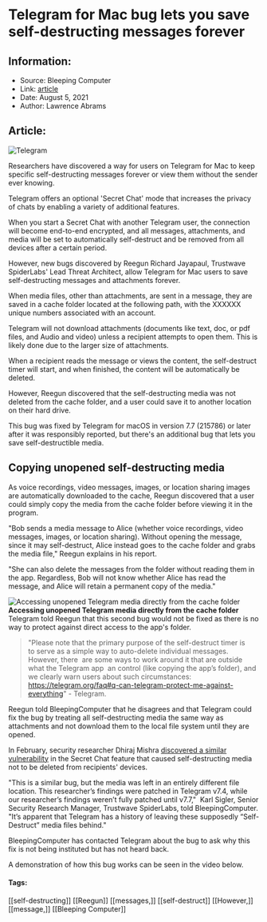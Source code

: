 # Telegram for Mac bug lets you save self-destructing messages forever
### 

## Information:
+ Source: Bleeping Computer
+ Link: [article](https://www.bleepingcomputer.com/news/security/telegram-for-mac-bug-lets-you-save-self-destructing-messages-forever/)
+ Date: August 5, 2021
+ Author: Lawrence Abrams


## Article:
![Telegram](https://www.bleepstatic.com/content/hl-images/2021/08/05/telegram-lighter.jpg)


​Researchers have discovered a way for users on Telegram for Mac to keep specific self-destructing messages forever or view them without the sender ever knowing.


Telegram offers an optional 'Secret Chat' mode that increases the privacy of chats by enabling a variety of additional features.


When you start a Secret Chat with another Telegram user, the connection will become end-to-end encrypted, and all messages, attachments, and media will be set to automatically self-destruct and be removed from all devices after a certain period.


However, new bugs discovered by Reegun Richard Jayapaul, Trustwave SpiderLabs' Lead Threat Architect, allow Telegram for Mac users to save self-destructing messages and attachments forever.


When media files, other than attachments, are sent in a message, they are saved in a cache folder located at the following path, with the XXXXXX unique numbers associated with an account.


Telegram will not download attachments (documents like text, doc, or pdf files, and Audio and video) unless a recipient attempts to open them. This is likely done due to the larger size of attachments.


When a recipient reads the message or views the content, the self-destruct timer will start, and when finished, the content will be automatically be deleted.


However, Reegun discovered that the self-destructing media was not deleted from the cache folder, and a user could save it to another location on their hard drive.


This bug was fixed by Telegram for macOS in version 7.7 (215786) or later after it was responsibly reported, but there's an additional bug that lets you save self-destructible media.


Copying unopened self-destructing media
---------------------------------------


As voice recordings, video messages, images, or location sharing images are automatically downloaded to the cache, Reegun discovered that a user could simply copy the media from the cache folder before viewing it in the program.


"Bob sends a media message to Alice (whether voice recordings, video messages, images, or location sharing). Without opening the message, since it may self-destruct, Alice instead goes to the cache folder and grabs the media file," Reegun explains in his report.


"She can also delete the messages from the folder without reading them in the app. Regardless, Bob will not know whether Alice has read the message, and Alice will retain a permanent copy of the media."



![Accessing unopened Telegram media directly from the cache folder](https://www.bleepstatic.com/images/news/security/vulnerabilities/t/telegram/keep-self-destructing-media/telegram-cache.png)**Accessing unopened Telegram media directly from the cache folder**
Telegram told Reegun that this second bug would not be fixed as there is no way to protect against direct access to the app's folder.



> 
> "Please note that the primary purpose of the self-destruct timer is to serve as a simple way to auto-delete individual messages. However, there  are some ways to work around it that are outside what the Telegram app  an control (like copying the app’s folder), and we clearly warn users about such circumstances: <https://telegram.org/faq#q-can-telegram-protect-me-against-everything>" - Telegram.
> 
> 
> 


Reegun told BleepingComputer that he disagrees and that Telegram could fix the bug by treating all self-destructing media the same way as attachments and not download them to the local file system until they are opened.


In February, security researcher Dhiraj Mishra [discovered a similar vulnerability](https://www.bleepingcomputer.com/news/security/telegram-privacy-feature-failed-to-delete-self-destructing-video-files/) in the Secret Chat feature that caused self-destructing media not to be deleted from recipients' devices.


"This is a similar bug, but the media was left in an entirely different file location. This researcher’s findings were patched in Telegram v7.4, while our researcher’s findings weren’t fully patched until v7.7,"  Karl Sigler, Senior Security Research Manager, Trustwave SpiderLabs, told BleepingComputer. "It’s apparent that Telegram has a history of leaving these supposedly “Self-Destruct” media files behind."


BleepingComputer has contacted Telegram about the bug to ask why this fix is not being instituted but has not heard back.


A demonstration of how this bug works can be seen in the video below.





#### Tags:
[[self-destructing]] [[Reegun]] [[messages,]] [[self-destruct]] [[However,]] [[message,]] [[Bleeping Computer]]
